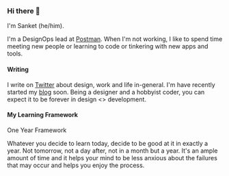 ### Hi there 👋

I'm Sanket (he/him).

I'm a DesignOps lead at [Postman](https://www.postman.com/). When I'm not working, I like to spend time meeting new people or learning to code or tinkering with new apps and tools.


#### Writing
I write on [Twitter](https://twitter.com/sanketpath) about design, work and life in-general. I'm have recently started my [blog](https://blog.sanketpathak.com) soon. Being a designer and a hobbyist coder, you can expect it to be forever in design <> development. 



#### My Learning Framework
One Year Framework

Whatever you decide to learn today, decide to be good at it in exactly a year. Not tomorrow, not a day after, not in a month but a year. It's an ample amount of time and it helps your mind to be less anxious about the failures that may occur and helps you enjoy the process.

